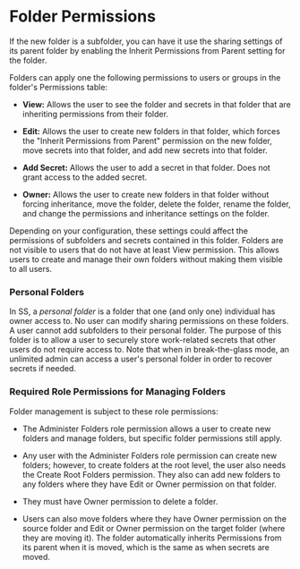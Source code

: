 [title]: # (Folder Permissions)
[tags]: # (XXX)
[priority]: # (10)

# Folder Permissions

If the new folder is a subfolder, you can have it use the sharing settings of its parent folder by enabling the Inherit Permissions from Parent setting for the folder.

Folders can apply one the following permissions to users or groups in the folder's Permissions table:

- **View:** Allows the user to see the folder and secrets in that folder that are inheriting permissions from their folder.

- **Edit:** Allows the user to create new folders in that folder, which forces the "Inherit Permissions from Parent" permission on the new folder, move secrets into that folder, and add new secrets into that folder.

- **Add Secret:** Allows the user to add a secret in that folder. Does not grant access to the added secret.

- **Owner:** Allows the user to create new folders in that folder without forcing inheritance, move the folder, delete the folder, rename the folder, and change the permissions and inheritance settings on the folder.

Depending on your configuration, these settings could affect the permissions of subfolders and secrets contained in this folder. Folders are not visible to users that do not have at least View permission. This allows users to create and manage their own folders without making them visible to all users.

### Personal Folders

In SS, a _personal folder_ is a folder that one (and only one) individual has owner access to. No user can modify sharing permissions on these folders. A user cannot add subfolders to their personal folder. The purpose of this folder is to allow a user to securely store work-related secrets that other users do not require access to. Note that when in break-the-glass mode, an unlimited admin can access a user's personal folder in order to recover secrets if needed.

### Required Role Permissions for Managing Folders

Folder management is subject to these role permissions:

- The Administer Folders role permission allows a user to create new folders and manage folders, but specific folder permissions still apply.

- Any user with the Administer Folders role permission can create new folders; however, to create folders at the root level, the user also needs the Create Root Folders permission. They also can add new folders to any folders where they have Edit or Owner permission on that folder.

- They must have Owner permission to delete a folder.

- Users can also move folders where they have Owner permission on the source folder and Edit or Owner permission on the target folder (where they are moving it). The folder automatically inherits Permissions from its parent when it is moved, which is the same as when secrets are moved.
